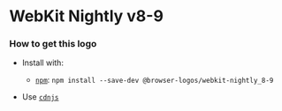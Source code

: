 # WebKit Nightly v8-9

### How to get this logo

* Install with:
  * [`npm`](https://www.npmjs.com/): `npm install --save-dev @browser-logos/webkit-nightly_8-9`

* Use [`cdnjs`](https://cdnjs.com/libraries/browser-logos)
